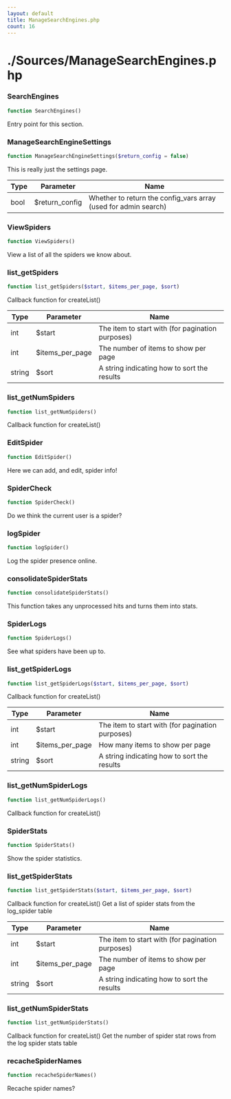```yaml
---
layout: default
title: ManageSearchEngines.php
count: 16
---
```


# ./Sources/ManageSearchEngines.php

### SearchEngines

```php
function SearchEngines()
```
Entry point for this section.



### ManageSearchEngineSettings

```php
function ManageSearchEngineSettings($return_config = false)
```
This is really just the settings page.



Type|Parameter|Name
---|---|---
bool|$return_config|Whether to return the config_vars array (used for admin search)
### ViewSpiders

```php
function ViewSpiders()
```
View a list of all the spiders we know about.



### list_getSpiders

```php
function list_getSpiders($start, $items_per_page, $sort)
```
Callback function for createList()



Type|Parameter|Name
---|---|---
int|$start|The item to start with (for pagination purposes)
int|$items_per_page|The number of items to show per page
string|$sort|A string indicating how to sort the results
### list_getNumSpiders

```php
function list_getNumSpiders()
```
Callback function for createList()



### EditSpider

```php
function EditSpider()
```
Here we can add, and edit, spider info!



### SpiderCheck

```php
function SpiderCheck()
```
Do we think the current user is a spider?



### logSpider

```php
function logSpider()
```
Log the spider presence online.



### consolidateSpiderStats

```php
function consolidateSpiderStats()
```
This function takes any unprocessed hits and turns them into stats.



### SpiderLogs

```php
function SpiderLogs()
```
See what spiders have been up to.



### list_getSpiderLogs

```php
function list_getSpiderLogs($start, $items_per_page, $sort)
```
Callback function for createList()



Type|Parameter|Name
---|---|---
int|$start|The item to start with (for pagination purposes)
int|$items_per_page|How many items to show per page
string|$sort|A string indicating how to sort the results
### list_getNumSpiderLogs

```php
function list_getNumSpiderLogs()
```
Callback function for createList()



### SpiderStats

```php
function SpiderStats()
```
Show the spider statistics.



### list_getSpiderStats

```php
function list_getSpiderStats($start, $items_per_page, $sort)
```
Callback function for createList()
Get a list of spider stats from the log_spider table



Type|Parameter|Name
---|---|---
int|$start|The item to start with (for pagination purposes)
int|$items_per_page|The number of items to show per page
string|$sort|A string indicating how to sort the results
### list_getNumSpiderStats

```php
function list_getNumSpiderStats()
```
Callback function for createList()
Get the number of spider stat rows from the log spider stats table



### recacheSpiderNames

```php
function recacheSpiderNames()
```
Recache spider names?



